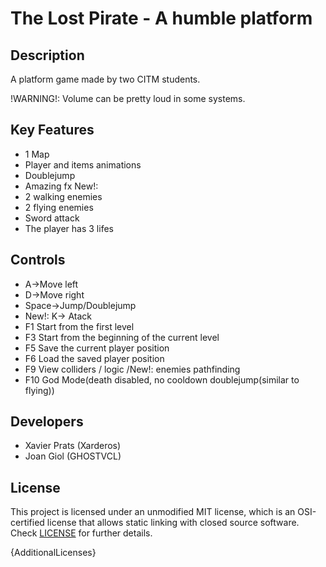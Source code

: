 # The Lost Pirate - A humble platform

## Description

A platform game made by two CITM students.

!WARNING!: Volume can be pretty loud in some systems.
 
## Key Features

 - 1 Map
 - Player and items animations
 - Doublejump
 - Amazing fx
 New!:
 - 2 walking enemies
 - 2 flying enemies
 - Sword attack
 - The player has 3 lifes
 
## Controls

 - A->Move left
 - D->Move right
 - Space->Jump/Doublejump
 - New!: K-> Atack
 - F1 Start from the first level
 - F3 Start from the beginning of the current level
 - F5 Save the current player position
 - F6 Load the saved player position
 - F9 View colliders / logic /New!: enemies pathfinding
 - F10 God Mode(death disabled, no cooldown doublejump(similar to flying))

## Developers

 - Xavier Prats (Xarderos)
 - Joan Giol (GHOSTVCL)


## License

This project is licensed under an unmodified MIT license, which is an OSI-certified license that allows static linking with closed source software. Check [LICENSE](LICENSE) for further details.

{AdditionalLicenses}
